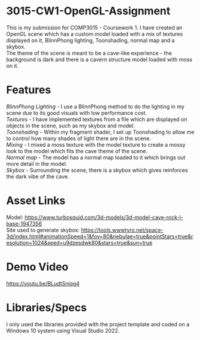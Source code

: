 # 3015-CW1-OpenGL-Assignment
This is my submission for COMP3015 - Coursework 1. I have created an OpenGL scene which has a custom model loaded with a mix of textures displayed on it, BlinnPhong lighting, Toonshading, normal map and a skybox.  
The theme of the scene is meant to be a cave-like experience - the background is dark and there is a cavern structure model loaded with moss on it.  

# Features
*_BlinnPhong Lighting_* - I use a BlinnPhong method to do the lighting in my scene due to its good visuals with low performance cost.  
*Textures* - I have implemented textures from a file which are displayed on objects in the scene, such as my skybox and model.  
*Toonshading* - Within my fragment shader, I set up Toonshading to allow me to control how many shades of light there are in the scene.  
*Mixing* - I mixed a moss texture with the model texture to create a mossy look to the model which fits the cave theme of the scene.  
*Normal map* - The model has a normal map loaded to it which brings out more detail in the model.  
*Skybox* - Surrounding the scene, there is a skybox which gives reinforces the dark vibe of the cave.  

# Asset Links
Model: https://www.turbosquid.com/3d-models/3d-model-cave-rock-l-base-1947356  
Site used to generate skybox: https://tools.wwwtyro.net/space-3d/index.html#animationSpeed=1&fov=80&nebulae=true&pointStars=true&resolution=1024&seed=u9dzesdwk80&stars=true&sun=true  

# Demo Video
https://youtu.be/BLudtSniqg4  

# Libraries/Specs
I only used the libraries provided with the project template and coded on a Windows 10 system using Visual Studio 2022.  
